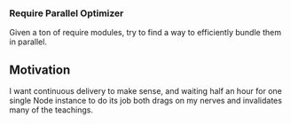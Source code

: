 ### Require Parallel Optimizer
Given a ton of require modules, try to find a way to efficiently bundle them in parallel.

## Motivation
I want continuous delivery to make sense, and waiting half an hour for one single Node instance to do its job both drags on my nerves and invalidates many of the teachings.
